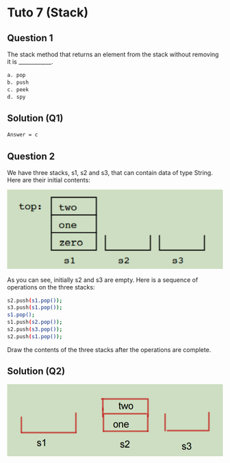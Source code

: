 # Tuto 7 (Stack)

## Question 1
The stack method that returns an element from the stack without removing it is ____________.
```bash
a. pop
b. push
c. peek
d. spy
```
## Solution (Q1)
```bash
Answer = c
```

## Question 2
We have three stacks, s1, s2 and s3, that can contain data of type String. Here are their initial contents:

!["Image"](https://github.com/Xiang115/WIA1002/blob/main/Tutorial/Tutorial6/Src/Screenshot%202024-04-20%20184144.png)

As you can see, initially s2 and s3 are empty. Here is a sequence of operations on the three stacks:
```bash
s2.push(s1.pop());
s3.push(s1.pop());
s1.pop();
s1.push(s2.pop());
s2.push(s3.pop());
s2.push(s1.pop());
```
Draw the contents of the three stacks after the operations are complete.

## Solution (Q2)
!["Image"](https://github.com/Xiang115/WIA1002/blob/main/Tutorial/Tutorial6/Src/Screenshot%202024-04-20%20193110.png)

